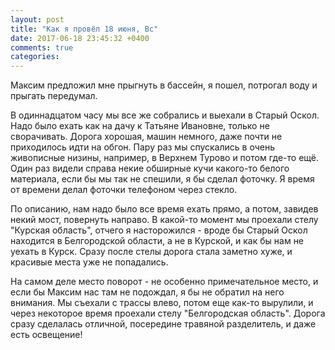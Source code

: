 ```yaml
---
layout: post
title: "Как я провёл 18 июня, Вс"
date: 2017-06-18 23:45:32 +0400
comments: true
categories: 
---
```

Максим предложил мне прыгнуть в бассейн, я пошел, потрогал воду и прыгать передумал.

В одиннадцатом часу мы все же собрались и выехали в Старый Оскол. Надо было ехать как на дачу к Татьяне Ивановне, только не сворачивать. Дорога хорошая, машин немного, даже почти не приходилось идти на обгон. Пару раз мы спускались в очень живописные низины, например, в Верхнем Турово и потом где-то ещё. Один раз видели справа некие обширные кучи какого-то белого материала, если бы мы так не спешили, я бы сделал фоточку. Я время от времени делал фоточки телефоном через стекло.

По описанию, нам надо было все время ехать прямо, а потом, завидев некий мост, повернуть направо. В какой-то момент мы проехали стелу "Курская область", отчего я насторожился - вроде бы Старый Оскол находится в Белгородской области, а не в Курской, и как бы нам не уехать в Курск. Сразу после стелы дорога стала заметно хуже, и красивые места уже не попадались.

На самом деле место поворот - не особенно примечательное место, и если бы Максим нас там не подождал, я бы не обратил на него внимания. Мы съехали с трассы влево, потом еще как-то вырулили, и через некоторое время проехали стелу "Белгородская область". Дорога сразу сделалась отличной, посередине травяной разделитель, и даже есть освещение! 